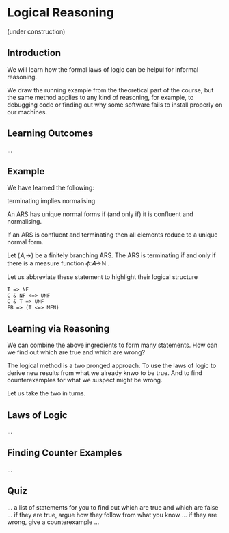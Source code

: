 # Logical Reasoning

(under construction)

## Introduction

We will learn how the formal laws of logic can be helpul for informal reasoning.

We draw the running example from the theoretical part of the course, but the same method applies to any kind of reasoning, for example, to debugging code or finding out why some software fails to install properly on our machines.

## Learning Outcomes

...

## Example

We have learned the following:

terminating implies normalising

An ARS has unique normal forms if (and only if) it is confluent and normalising.

If an ARS is confluent and terminating then all elements reduce to a unique normal form.

Let (𝐴,→) be a finitely branching ARS. The ARS is terminating if and only if there is a measure function 𝜙:𝐴→ℕ .

Let us abbreviate these statement to highlight their logical structure

    T => NF
    C & NF <=> UNF
    C & T => UNF
    FB => (T <=> MFN)
    
## Learning via Reasoning

We can combine the above ingredients to form many statements. How can we find out which are true and which are wrong?

The logical method is a two pronged approach. To use the laws of logic to derive new results from what we already knwo to be true. And to find counterexamples for what we suspect might be wrong.

Let us take the two in turns.
    
## Laws of Logic

...

## Finding Counter Examples

...

## Quiz

... a list of statements for you to find out which are true and which are false ... if they are true, argue how they follow from what you know ... if they are wrong, give a counterexample ...

